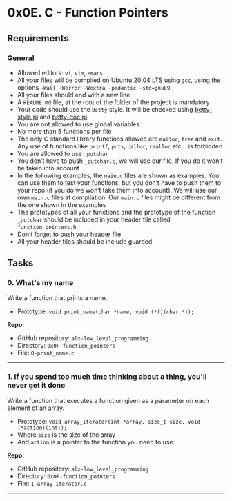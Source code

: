 0x0E. C - Function Pointers
===========================

Requirements
------------

### General
-   Allowed editors: `vi`, `vim`, `emacs`
-   All your files will be compiled on Ubuntu 20.04 LTS using `gcc`, using the options `-Wall -Werror -Wextra -pedantic -std=gnu89`
-   All your files should end with a new line
-   A `README.md` file, at the root of the folder of the project is mandatory
-   Your code should use the `Betty` style. It will be checked using [betty-style.pl](https://github.com/holbertonschool/Betty/blob/master/betty-style.pl "betty-style.pl") and [betty-doc.pl](https://github.com/holbertonschool/Betty/blob/master/betty-doc.pl "betty-doc.pl")
-   You are not allowed to use global variables
-   No more than 5 functions per file
-   The only C standard library functions allowed are `malloc`, `free` and `exit`. Any use of functions like `printf`, `puts`, `calloc`, `realloc` etc… is forbidden
-   You are allowed to use `_putchar`
-   You don’t have to push `_putchar.c`, we will use our file. If you do it won’t be taken into account
-   In the following examples, the `main.c` files are shown as examples. You can use them to test your functions, but you don’t have to push them to your repo (if you do we won’t take them into account). We will use our own `main.c` files at compilation. Our `main.c` files might be different from the one shown in the examples
-   The prototypes of all your functions and the prototype of the function `_putchar` should be included in your header file called `function_pointers.h`
-   Don’t forget to push your header file
-   All your header files should be include guarded

Tasks
-----
### 0\. What's my name

Write a function that prints a name.

-   Prototype: `void print_name(char *name, void (*f)(char *));`

**Repo:**

-   GitHub repository: `alx-low_level_programming`
-   Directory: `0x0F-function_pointers`
-   File: `0-print_name.c`
-------------------------
### 1\. If you spend too much time thinking about a thing, you'll never get it done

Write a function that executes a function given as a parameter on each element of an array.

-   Prototype: `void array_iterator(int *array, size_t size, void (*action)(int));`
-   Where `size` is the size of the array
-   And `action` is a pointer to the function you need to use

**Repo:**

-   GitHub repository: `alx-low_level_programming`
-   Directory: `0x0F-function_pointers`
-   File: `1-array_iterator.c`
---------
